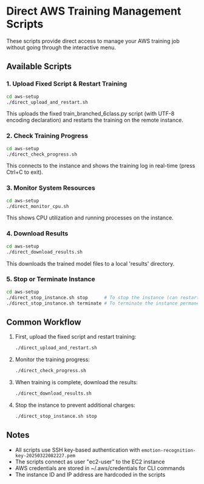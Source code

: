 # Direct AWS Training Management Scripts

These scripts provide direct access to manage your AWS training job without going through the interactive menu.

## Available Scripts

### 1. Upload Fixed Script & Restart Training

```bash
cd aws-setup
./direct_upload_and_restart.sh
```

This uploads the fixed train_branched_6class.py script (with UTF-8 encoding declaration) and restarts the training on the remote instance.

### 2. Check Training Progress

```bash
cd aws-setup
./direct_check_progress.sh
```

This connects to the instance and shows the training log in real-time (press Ctrl+C to exit).

### 3. Monitor System Resources

```bash
cd aws-setup
./direct_monitor_cpu.sh
```

This shows CPU utilization and running processes on the instance.

### 4. Download Results

```bash
cd aws-setup
./direct_download_results.sh
```

This downloads the trained model files to a local 'results' directory.

### 5. Stop or Terminate Instance

```bash
cd aws-setup
./direct_stop_instance.sh stop      # To stop the instance (can restart later)
./direct_stop_instance.sh terminate # To terminate the instance permanently
```

## Common Workflow

1. First, upload the fixed script and restart training:
   ```bash
   ./direct_upload_and_restart.sh
   ```

2. Monitor the training progress:
   ```bash
   ./direct_check_progress.sh
   ```

3. When training is complete, download the results:
   ```bash
   ./direct_download_results.sh
   ```

4. Stop the instance to prevent additional charges:
   ```bash
   ./direct_stop_instance.sh stop
   ```

## Notes

- All scripts use SSH key-based authentication with `emotion-recognition-key-20250322082227.pem`
- The scripts connect as user "ec2-user" to the EC2 instance
- AWS credentials are stored in ~/.aws/credentials for CLI commands
- The instance ID and IP address are hardcoded in the scripts
